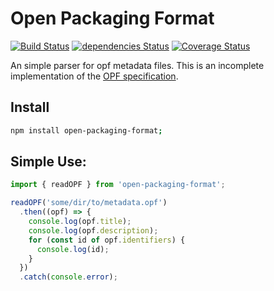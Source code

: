 # Open Packaging Format

[![Build Status](https://travis-ci.org/e-e-e/open-packaging-format.svg?branch=master)](https://travis-ci.org/e-e-e/open-packaging-format) [![dependencies Status](https://david-dm.org/e-e-e/open-packaging-format/status.svg)](https://david-dm.org/e-e-e/open-packaging-format) [![Coverage Status](https://coveralls.io/repos/github/e-e-e/open-packaging-format/badge.svg?branch=master)](https://coveralls.io/github/e-e-e/open-packaging-format?branch=master)

An simple parser for opf metadata files. This is an incomplete implementation of the [OPF specification](http://www.idpf.org/epub/20/spec/OPF_2.0.1_draft.htm).

## Install

```bash
npm install open-packaging-format;
```

## Simple Use:

```js
import { readOPF } from 'open-packaging-format';

readOPF('some/dir/to/metadata.opf')
  .then((opf) => {
    console.log(opf.title);
    console.log(opf.description);
    for (const id of opf.identifiers) {
      console.log(id);
    }
  })
  .catch(console.error);
```
